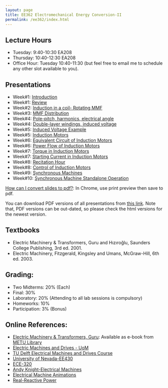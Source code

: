 ```yaml
---
layout: page
title: EE362 Electromechanical Energy Conversion-II
permalink: /ee362/index.html
---
```


## Lecture Hours
- Tuesday: 9:40-10:30 EA208
- Thursday: 10:40-12:30 EA208
- Office Hour: Tuesday 10:40-11:30 (but feel free to email me to schedule any other slot available to you).

## Presentations

- Week#1: [Introduction](/presentations/ee362_intro.html)
- Week#1: [Review](/presentations/ee362_review.html)
- Week#2: [Induction in a coil- Rotating MMF](/presentations/ee362_induction.html)
- Week#3: [MMF Distribution](/presentations/ee362_mmf_distribution.html)
- Week#4: [Pole-pitch, harmonics, electrical angle](/presentations/ee362_winding_factors.html)
- Week#4: [Double-layer windings, induced voltage](/presentations/ee362_double_layer.html)
- Week#5: [Induced Voltage Example](/presentations/ee362_mmf_exercise.html)
- Week#5: [Induction Motors](/presentations/ee362_induction_motors.html)
- Week#6: [Equivalent Circuit of Induction Motors](/presentations/ee362_induction_motor_equivalent_circuit.html)
- Week#6: [Power Flow of Induction Motors](/presentations/ee362_induction_motor_power_torque.html)
- Week#7: [Torque in Induction Motors](/presentations/ee362_induction_motor_torque_curve.html)
- Week#7: [Starting Current in Induction Motors](/presentations/ee362_induction_motor_starting_current.html)
- Week#8: [Recitation Hour](/presentations/ee362_recitation.html)
- Week#8: [Control of Induction Motors](/presentations/ee362_induction_motor_control.html)
- Week#9: [Synchronous Machines](/presentations/ee362_synchronous_motors.html)
- Week#10: [Synchronous Machine Standalone Operation](/presentations/ee362_synchronous_equivalent.html)

<!---



- Week#11 (03/05): [Synchronous Machine Operating Modes](/presentations/ee362_synchronous_parallel_power.html)
- Week#12 (08/05): [Synchronous Machine V-curves, Stability Regions](/presentations/ee362_synchronous_v_curves.html)
- Week#12 (10/05): [Salient Pole Synchronous Machines](/presentations/ee362_power_salient.html)
- Week#13 (15/05): [Recitation](/presentations/ee362_recitation2.html)
- Week#14 (22/05): [Single Phase Induction Motors](/presentations/ee362_single_phase_induction.html)

-->

<!---
- Week#13 (11/05): [Synchronous Machine Exercises](/presentations/ee362_synch_problems.html)

-->

[How can I convert slides to pdf?](https://github.com/gnab/remark/issues/50): In Chrome, use print preview then save to pdf.

You can download PDF versions of all presentations from [this link](https://www.dropbox.com/s/bf12o06nkfrzy6p/ee362_presentations.zip?dl=1). Note that, PDF versions can be out-dated, so please check the html versions for the newest version.


## Textbooks
- Electric Machinery & Transformers, Guru and Hızıroğlu, Saunders College Publishing, 3rd ed. 2001.
- Electric Machinery, Fitzgerald, Kingsley and Umans, McGraw-Hill, 6th ed. 2003.

## Grading:

- Two Midterms: 20% (Each)
- Final: 30%
- Laboratory: 20% (Attending to all lab sessions is compulsory)
- Homeworks: 10%
- Participation: 3% (Bonus)

## Online References:
- [Electric Machinery & Transformers, Guru](http://library.metu.edu.tr/search~S4?/aguru/aguru/1,20,35,B/l856~b1417325&FF=aguru+bhag+s&4,,4,1,0/indexsort=-): Available as e-book from [METU Library](http://library.metu.edu.tr/search~S4?/aguru/aguru/1%2C20%2C35%2CB/frameset&FF=aguru+bhag+s&4%2C%2C4/indexsort=-)
- [Electric Machines and Drives - UoM](http://cusp.umn.edu/electric_drives.php)
- [TU Delft Electrical Machines and Drives Course](http://ocw.tudelft.nl/courses/master-electrical-engineering/electrical-machines-and-drives/lectures/)
- [University of Nevada-EE430](http://www.egr.unlv.edu/~eebag/teaching.html)
- [ECE-320](http://www.egr.msu.edu/~fzpeng/ECE320/)
- [Andy Knight-Electrical Machines](http://people.ucalgary.ca/~aknigh/electrical_machines/fundamentals/f_ac.html)
- [Electrical Machine Animations](http://www.ece.umn.edu/users/riaz/animations/listanimations.html)
- [Real-Reactive Power](https://docs.google.com/spreadsheets/d/1UWq0nwKNa3m12aX-A91ea0HT4p0vRpfnZPuwFDwHvIQ/edit?usp=sharing)

